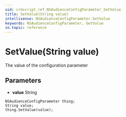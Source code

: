 ```yaml
---
uid: crmscript_ref_NSAudienceConfigParameter_SetValue
title: SetValue(String value)
intellisense: NSAudienceConfigParameter.SetValue
keywords: NSAudienceConfigParameter, GetValue
so.topic: reference
---
```


# SetValue(String value)

The value of the configuration parameter

## Parameters

* **value** String

```crmscript
NSAudienceConfigParameter thing;
String value;
thing.SetValue(value);
```

